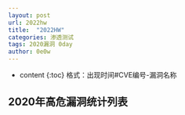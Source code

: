 ```yaml
---
layout: post
url: 2022hw
title:  "2022HW"
categories: 渗透测试
tags: 2020漏洞 0day
author: 0e0w
---
```


* content
{:toc}
格式：出现时间#CVE编号-漏洞名称

## 2020年高危漏洞统计列表
